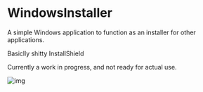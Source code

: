 # WindowsInstaller

A simple Windows application to function as an installer for other applications.

Basiclly shitty InstallShield

Currently a work in progress, and not ready for actual use.

![img](https://i.imgur.com/r5XlmRB.png)
